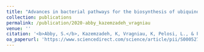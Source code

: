 ```yaml
---
title: "Advances in bacterial pathways for the biosynthesis of ubiquinone"
collection: publications
permalink: /publication/2020-abby_kazemzadeh_vragniau
venue: ''
citation: '<b>Abby, S.</b>, Kazemzadeh, K, Vragniau, K, Pelosi, L., & Pierrel, F. Advances in bacterial pathways for the biosynthesis of ubiquinone. (2020), <i>Biochimica et Biophysica Acta (BBA)-Bioenergetics</i>'
oa_paperurl: 'https://www.sciencedirect.com/science/article/pii/S0005272820301092'
---
```

